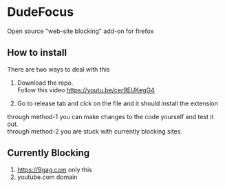 # DudeFocus
Open source "web-site blocking" add-on for firefox


## How to install
There are two ways to deal with this
1. Download the repo.<br>
Follow this video
https://youtu.be/cer9EUKegG4

2. Go to release tab and clck on the file and it should install the extension

through method-1 you can make changes to the code yourself and test it out. <br>
through method-2 you are stuck with currently blocking sites. <br>
## Currently Blocking
1. https://9gag.com only this
2. youtube.com domain
